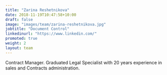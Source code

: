 ```yaml
---
title: "Zarina Reshetnikova"
date: 2018-11-19T10:47:58+10:00
draft: false
image: "images/team/zarina-reshetnikova.jpg"
jobtitle: "Document Control"
linkedinurl: "https://www.linkedin.com/"
promoted: true
weight: 2
layout: team
---
```


Contract Manager. Graduated Legal Specialist with 20 years experience in sales and Contracts administration.
